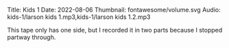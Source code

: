 Title: Kids 1
Date: 2022-08-06
Thumbnail: fontawesome/volume.svg
Audio: kids-1/larson kids 1.mp3,kids-1/larson kids 1.2.mp3

This tape only has one side, but I recorded it in two parts because I stopped partway through.

